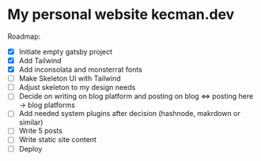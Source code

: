 # My personal website kecman.dev

Roadmap:
- [x] Initiate empty gatsby project
- [x] Add Tailwind
- [x] Add inconsolata and monsterrat fonts
- [ ] Make Skeleton UI with Tailwind
- [ ] Adjust skeleton to my design needs
- [ ] Decide on writing on blog platform and posting on blog <=> posting here -> blog platforms
- [ ] Add needed system plugins after decision (hashnode, makrdown or similar)
- [ ] Write 5 posts
- [ ] Write static site content
- [ ] Deploy 
